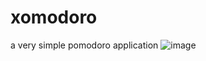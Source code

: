 # xomodoro
a very simple pomodoro application
![image](https://github.com/user-attachments/assets/a8dcf310-b355-4ca3-b5e0-ef108f0a585b)
